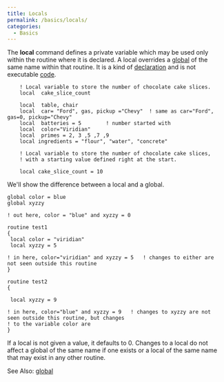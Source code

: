 ```yaml
---
title: Locals
permalink: /basics/locals/
categories: 
  - Basics
---
```


The **local** command defines a private variable which may be used only
within the routine where it is declared. A local overrides a
[global](/basics/global/) of the same name within that routine. It is
a kind of [declaration](/declarations/) and is not executable
[code](/definitions/code/).

        ! Local variable to store the number of chocolate cake slices.
        local  cake_slice_count

        local  table, chair
        local  car= "Ford", gas, pickup ="Chevy"  ! same as car="Ford", gas=0, pickup="Chevy"
        local  batteries = 5        ! number started with
        local  color="Viridian"
        local  primes = 2, 3 ,5 ,7 ,9
        local ingredients = "flour", "water", "concrete"

        ! Local variable to store the number of chocolate cake slices,
        ! with a starting value defined right at the start.

        local cake_slice_count = 10

We'll show the difference between a local and a global.

    global color = blue
    global xyzzy

    ! out here, color = "blue" and xyzzy = 0

    routine test1
    {
     local color = "viridian"
     local xyzzy = 5

    ! in here, color="viridian" and xyzzy = 5   ! changes to either are not seen outside this routine
    }

    routine test2
    {

     local xyzzy = 9

    ! in here, color="blue" and xyzzy = 9   ! changes to xyzzy are not seen outside this routine, but changes
    ! to the variable color are
    }

If a local is not given a value, it defaults to 0. Changes to a local do
not affect a global of the same name if one exists or a local of the
same name that may exist in any other routine.

See Also: [global](/basics/global/)